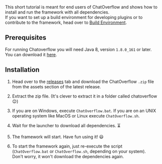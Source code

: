 This short tutorial is meant for end users of ChatOverflow and shows how to install and run the framework with all dependencies.  
If you want to set up a build environment for developing plugins or to contribute to the framework,
head over to [Build Environment](development/Setting-up-the-Build-Environment.md).

## Prerequisites

For running Chatoverflow you will need Java 8, version `1.8.0_161` or later.  
You can download it [here](https://www.java.com/en/download/).

## Installation

1. Head over to the [releases](https://github.com/codeoverflow-org/chatoverflow/releases/latest) tab
and download the ChatOverflow `.zip` file from the assets section of the latest release.

2. Extract the zip file. (It's clever to extract it in  a folder called chatoverflow 😉)

3. If you are on Windows, execute `ChatOverflow.bat`. If you are on an UNIX operating system like MacOS or Linux execute `ChatOverflow.sh`.

4. Wait for the launcher to download all dependencies. ⏳

5. The framework will start. Have fun using it! 😃

6. To start the framework again, just re-execute the script (`ChatOverflow.bat` or `ChatOverflow.sh`, depending on your system). Don't worry, it won't download the dependencies again.
